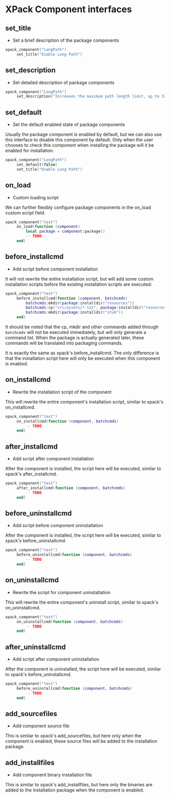 # XPack Component interfaces

## set_title

- Set a brief description of the package components

```lua
xpack_component("LongPath")
     set_title("Enable Long Path")
```

## set_description

- Set detailed description of package components

```lua
xpack_component("LongPath")
     set_description("Increases the maximum path length limit, up to 32,767 characters (before 256).")
```

## set_default

- Set the default enabled state of package components

Usually the package component is enabled by default, but we can also use this interface to disable this component by default. Only when the user chooses to check this component when installing the package will it be enabled for installation.

```lua
xpack_component("LongPath")
     set_default(false)
     set_title("Enable Long Path")
```

## on_load

- Custom loading script

We can further flexibly configure package components in the on_load custom script field.

```lua
xpack_component("test")
     on_load(function (component)
         local package = component:package()
         -- TODO
     end)
```

## before_installcmd

- Add script before component installation

It will not rewrite the entire installation script, but will add some custom installation scripts before the existing installation scripts are executed:

```lua
xpack_component("test")
     before_installcmd(function (component, batchcmds)
         batchcmds:mkdir(package:installdir("resources"))
         batchcmds:cp("src/assets/*.txt", package:installdir("resources"), {rootdir = "src"})
         batchcmds:mkdir(package:installdir("stub"))
     end)
```

It should be noted that the cp, mkdir and other commands added through `batchcmds` will not be executed immediately, but will only generate a command list. When the package is actually generated later, these commands will be translated into packaging commands.

It is exactly the same as xpack's before_installcmd. The only difference is that the installation script here will only be executed when this component is enabled.

## on_installcmd

- Rewrite the installation script of the component

This will rewrite the entire component's installation script, similar to xpack's on_installcmd.

```lua
xpack_component("test")
     on_installcmd(function (component, batchcmds)
         -- TODO
     end)
```

## after_installcmd

- Add script after component installation

After the component is installed, the script here will be executed, similar to xpack's after_installcmd.

```lua
xpack_component("test")
     after_installcmd(function (component, batchcmds)
         -- TODO
     end)
```

## before_uninstallcmd

- Add script before component uninstallation

After the component is installed, the script here will be executed, similar to xpack's before_uninstallcmd.

```lua
xpack_component("test")
     before_uninstallcmd(function (component, batchcmds)
         -- TODO
     end)
```

## on_uninstallcmd

- Rewrite the script for component uninstallation

This will rewrite the entire component's uninstall script, similar to xpack's on_uninstallcmd.

```lua
xpack_component("test")
     on_uninstallcmd(function (component, batchcmds)
         -- TODO
     end)
```

## after_uninstallcmd

- Add script after component uninstallation

After the component is uninstalled, the script here will be executed, similar to xpack's before_uninstallcmd.

```lua
xpack_component("test")
     before_uninstallcmd(function (component, batchcmds)
         -- TODO
     end)
```

## add_sourcefiles

- Add component source file

This is similar to xpack's add_sourcefiles, but here only when the component is enabled, these source files will be added to the installation package.

## add_installfiles

- Add component binary installation file

This is similar to xpack's add_installfiles, but here only the binaries are added to the installation package when the component is enabled.
